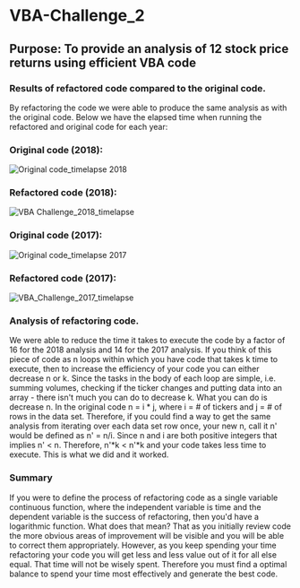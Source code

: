 # VBA-Challenge_2

## Purpose: To provide an analysis of 12 stock price returns using efficient VBA code

### Results of refactored code compared to the original code.
By refactoring the code we were able to produce the same analysis as with the original code. Below we have the elapsed time when running the refactored and original code for each year:

### Original code (2018):
![Original code_timelapse 2018](https://user-images.githubusercontent.com/114181709/196011703-e1e8cfaf-ff08-489d-8944-c971fd504e24.png)

### Refactored code (2018):
![VBA Challenge_2018_timelapse](https://user-images.githubusercontent.com/114181709/196011710-68aafad6-1b2d-4e71-8e37-54eabf681162.png)

### Original code (2017):
![Original code_timelapse 2017](https://user-images.githubusercontent.com/114181709/196011724-1e5e7b85-eb4d-4522-9ea7-573b7814a626.png)

### Refactored code (2017):
![VBA_Challenge_2017_timelapse](https://user-images.githubusercontent.com/114181709/196011731-74ae7772-c4b0-4e86-8a9d-ca094f46332c.png)


### Analysis of refactoring code. 
We were able to reduce the time it takes to execute the code by a factor of 16 for the 2018 analysis and 14 for the 2017 analysis. If you think of this piece of code as n loops within which you have code that takes k time to execute, then to increase the efficiency of your code you can either decrease n or k. Since the tasks in the body of each loop are simple, i.e. summing volumes, checking if the ticker changes and putting data into an array - there isn't much you can do to decrease k.
What you can do is decrease n. In the original code n = i * j, where i = # of tickers and j = # of rows in the data set. Therefore, if you could find a way to get the same analysis from iterating over each data set row once, your new n, call it n' would be defined as n' = n/i. Since n and i are both positive integers that implies n' < n. Therefore, n'*k < n'*k and your code takes less time to execute. This is what we did and it worked.

### Summary
If you were to define the process of refactoring code as a single variable continuous function, where the independent variable is time and the dependent variable is the success of refactoring, then you'd have a logarithmic function. What does that mean? That as you initially review code the more obvious areas of improvement will be visible and you will be able to correct them appropriately. However, as you keep spending your time refactoring your code you will get less and less value out of it for all else equal. That time will not be wisely spent. Therefore you must find a optimal balance to spend your time most effectively and generate the best code.
